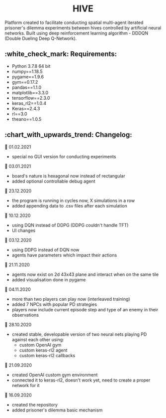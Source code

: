<b><h1 align="center">HIVE</h1></b>

Platform created to facilitate conducting spatial multi-agent iterated prisoner's dilemma experiments between hives controlled by artificial neural networks. Built using deep reinforcement learning algorithm - DDDQN (Double Dueling Deep Q-Network).


<h2>:white_check_mark: Requirements:</h2>

- Python 3.7.8 64 bit
- numpy==1.18.5
- pygame==1.9.6
- gym==0.17.2
- pandas==1.1.0
- matplotlib==3.3.0
- tensorflow==2.3.0
- keras_rl2==1.0.4
- Keras==2.4.3
- rl==3.0
- theano==1.0.5


<h2>:chart_with_upwards_trend: Changelog:</h2>

:date: 01.02.2021
- special no GUI version for conducting experiments

:date: 03.01.2021
- board's nature is hexagonal now instead of rectangular
- added optional controllable debug agent

:date: 23.12.2020
- the program is running in cycles now, X simulations in a row
- added appending data to .csv files after each simulation

:date: 10.12.2020
- using DQN instead of DDPG (DDPG couldn't handle TFT)
- UI changes

:date: 03.12.2020
- using DDPG instead of DQN now
- agents have parameters which impact their actions

:date: 21.11.2020
- agents now exist on 2d 43x43 plane and interact when on the same tile
- added visualisation done in pygame

:date: 04.11.2020
- more than two players can play now (interleaved training)
- added 7 NPCs with popular PD strategies
- players now include current episode step and type of an enemy in their observations

:date: 28.10.2020
- created stable, developable version of two neural nets playing PD against each other using:
  - custom OpenAI gym
  - custom keras-rl2 agent
  - custom keras-rl2 callbacks

:date: 21.09.2020
- created OpenAI custom gym environment
- connected it to keras-rl2, doesn't work yet, need to create a proper network for it

:date: 16.09.2020
- created the repository
- added prisoner's dilemma basic mechanism
